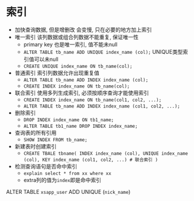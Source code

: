 # 索引 
  * 加快查询数据, 但是增删改 会变慢, 只在必要的地方加上索引
  * 唯一索引 该列数据或组合列数据不能重复, 保证唯一性
    * primary key 也是唯一索引, 值不能未null
    * ` ALTER TABLE tb_name ADD UNIQUE index_name (col); ` UNIQUE类型索引值可以未null
    * ` CREATE UNIQUE index_name ON tb_name(col); `
  * 普通索引 索引列数据允许出现重复值
    * ` ALTER TABLE tb_name ADD INDEX index_name (col); `
    * ` CREATE INDEX index_name ON tb_name(col); `
  * 联合索引 使用多列生成索引, 必须按顺序查询才能使用索引
    * ` CREATE INDEX index_name ON tb_name(col1, col2, ...); `
    * ` ALTER TABLE tb_name ADD INDEX index_name (col1, col2, ...); `
  * 删除索引
    * ` DROP INDEX index_name ON tb1_name; `
    * ` ALTER TABLE tb1_name DROP INDEX index_name; `
  * 查询表的所有引用
    * ` SHOW INDEX FROM tb_name; `
  * 新建表时创建索引
    * `
        CREATE TBALE tbname(
          INDEX index_name (col),
          UNIQUE index_name (col),
          KEY index_name (col1, col2, ...) # 联合索引
        )
      `
  * 检测查询语句是否命中索引
    * `explain select * from xx where xx`
    * extra列的值为`index`即是命中索引

ALTER TABLE `xsapp_user` ADD UNIQUE (`nick_name`)